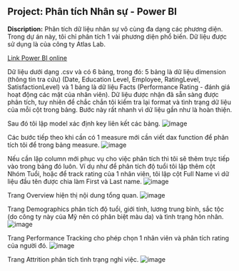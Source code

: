 ## Project: Phân tích Nhân sự - Power BI

**Discription:** Phân tích dữ liệu nhân sự vô cùng đa dạng các phương diện. Trong dự án này, tôi chỉ phân tích 1 vài phương diện phổ biến. Dữ liệu được sử dụng là của công ty Atlas Lab.

[Link Power BI online](https://app.powerbi.com/groups/me/reports/97394649-a696-42ae-85a9-6717fdcfa127?ctid=68cdfebb-157b-4846-ba2f-d196a9124ac0&pbi_source=linkShare&bookmarkGuid=3a8e6d67-aaff-41b8-96b6-858619766787)

Dữ liệu dưới dạng .csv và có 6 bảng, trong đó: 5 bảng là dữ liệu dimension (thông tin tra cứu) (Date, Education Level, Employee, RatingLevel, SatisfactionLevel) và 1 bảng là dữ liệu Facts (Performance Rating - đánh giá hoạt động các mặt của nhân viên). Dữ liệu được nhận đã sẵn sàng được phân tích, tuy nhiên để chắc chắn tôi kiểm tra lại format và tình trạng dữ liệu của mỗi cột trong bảng. Bước này rất nhanh vì dữ liệu gần như là hoàn thiện.

Sau đó tôi lập model xác định key liên kết các bảng.
![image](https://user-images.githubusercontent.com/118591981/208191989-0121b404-520f-4033-976b-1f13a3ebfc38.png)

Các bước tiếp theo khi cần có 1 measure mới cần viết dax function để phân tích tôi để trong bảng measure.
![image](https://user-images.githubusercontent.com/118591981/208192232-fea8e3b9-3cb4-4553-9ae9-2b52845c5218.png)

Nếu cần lập column mới phục vụ cho việc phân tích thì tôi sẽ thêm trực tiếp vào trong bảng đó luôn. Ví dụ như để phân tích độ tuổi tôi lập thêm cột Nhóm Tuổi, hoặc để track rating của 1 nhân viên, tôi lập cột Full Name vì dữ liệu đầu tên được chia làm First và Last name.
![image](https://user-images.githubusercontent.com/118591981/208192642-0e82c0d6-e668-4c26-bb34-a89985eb532c.png)

Trang Overview hiện thị nội dung tổng quan.
![image](https://user-images.githubusercontent.com/118591981/208193041-0b89d136-9748-4497-b2b7-e04868ac21d1.png)

Trang Demographics phân tích độ tuổi, giới tính, lương trung bình, sắc tộc (do công ty này của Mỹ nên có phân biệt màu da) và tình trạng hôn nhân.
![image](https://user-images.githubusercontent.com/118591981/208193381-6d1fc1f2-1725-445b-844b-31f8c505bcdf.png)

Trang Performance Tracking cho phép chọn 1 nhân viên và phân tích rating của người đó.
![image](https://user-images.githubusercontent.com/118591981/208193486-cd5e0ff4-97b3-45fb-9f4c-7d93baf7401b.png)

Trang Attrition phân tích tình trạng nghỉ việc.
![image](https://user-images.githubusercontent.com/118591981/208193580-ef93981a-4f83-464a-a522-18c677e1e969.png)

